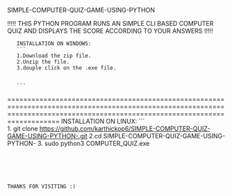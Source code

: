 SIMPLE-COMPUTER-QUIZ-GAME-USING-PYTHON





!!!!! THIS PYTHON PROGRAM RUNS AN SIMPLE  CLI BASED COMPUTER QUIZ AND DISPLAYS THE SCORE ACCORDING TO YOUR ANSWERS !!!!! 



       INSTALLATION ON WINDOWS:
       ```
       1.Download the zip file.
       2.Unzip the file.
       3.douple click on the .exe file.
       
       
       ```
   
   
   
===============================================================================================================================================================================
       INSTALLATION ON LINUX:
       ```      
       1. git clone https://github.com/karthickop6/SIMPLE-COMPUTER-QUIZ-GAME-USING-PYTHON-.git
       2.cd SIMPLE-COMPUTER-QUIZ-GAME-USING-PYTHON-
       3. sudo python3 COMPUTER_QUIZ.exe

```




                                                                        THANKS FOR VISITING :)




